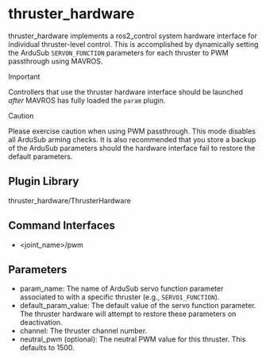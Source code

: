 # thruster_hardware

thruster_hardware implements a ros2_control system hardware interface for
individual thruster-level control. This is accomplished by dynamically setting
the ArduSub `SERVON_FUNCTION` parameters for each thruster to PWM passthrough
using MAVROS.

> [!IMPORTANT]
> Controllers that use the thruster hardware interface should be launched
> *after* MAVROS has fully loaded the `param` plugin.

> [!CAUTION]
> Please exercise caution when using PWM passthrough. This mode disables all
> ArduSub arming checks. It is also recommended that you store a backup of the
> ArduSub parameters should the hardware interface fail to restore the default
> parameters.

## Plugin Library

thruster_hardware/ThrusterHardware

## Command Interfaces

* <joint_name>/pwm

## Parameters

* param_name: The name of ArduSub servo function parameter associated to with
  a specific thruster (e.g., `SERVO1_FUNCTION`).
* default_param_value: The default value of the servo function parameter. The
  thruster hardware will attempt to restore these parameters on deactivation.
* channel: The thruster channel number.
* neutral_pwm (optional): The neutral PWM value for this thruster. This
  defaults to 1500.
